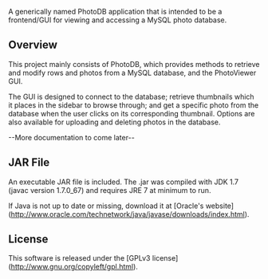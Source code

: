 A generically named PhotoDB application that is intended to be a frontend/GUI
for viewing and accessing a MySQL photo database.

## Overview

This project mainly consists of PhotoDB, which provides methods to retrieve
and modify rows and photos from a MySQL database, and the PhotoViewer GUI.

The GUI is designed to connect to the database; retrieve thumbnails which it
places in the sidebar to browse through; and get a specific photo from the
database when the user clicks on its corresponding thumbnail. Options are also
available for uploading and deleting photos in the database.

--More documentation to come later--

## JAR File

An executable JAR file is included. The .jar was compiled with JDK 1.7
(javac version 1.7.0_67) and requires JRE 7 at minimum to run. 

If Java is not up to date or missing, download it at [Oracle's website] (http://www.oracle.com/technetwork/java/javase/downloads/index.html).

## License

This software is released under the [GPLv3 license] (http://www.gnu.org/copyleft/gpl.html).